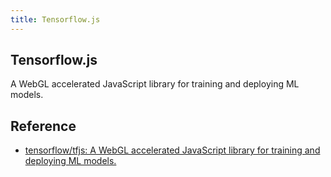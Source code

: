 ```yaml
---
title: Tensorflow.js
---
```


## Tensorflow.js
A WebGL accelerated JavaScript library for training and deploying ML models.

## Reference
* [tensorflow/tfjs: A WebGL accelerated JavaScript library for training and deploying ML models\.](https://github.com/tensorflow/tfjs)
